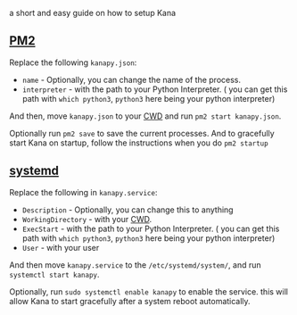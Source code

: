 a short and easy guide on how to setup Kana

## [PM2]("https://pm2.keymetrics.io/", "PM2")

Replace the following `kanapy.json`:
- `name` - Optionally, you can change the name of the process.
- `interpreter` - with the path to your Python Interpreter. ( you can get this path with `which python3`, `python3` here being your python interpreter)

And then, move `kanapy.json` to your [CWD](https://en.wikipedia.org/wiki/Working_directory, "Current Working Directory") and run `pm2 start kanapy.json`.

Optionally run `pm2 save` to save the current processes. And to gracefully start Kana on startup, follow the instructions when you do `pm2 startup`

## [systemd]("https://systemd.io/", "systemd")

Replace the following in `kanapy.service`:
- `Description` - Optionally, you can change this to anything
- `WorkingDirectory` - with your [CWD](https://en.wikipedia.org/wiki/Working_directory, "Current Working Directory").
- `ExecStart` - with the path to your Python Interpreter. ( you can get this path with `which python3`, `python3` here being your python interpreter)
- `User` - with your user

And then move `kanapy.service` to the `/etc/systemd/system/`, and run `systemctl start kanapy`.

Optionally, run `sudo systemctl enable kanapy` to enable the service. this will allow Kana to start gracefully after a system reboot automatically.
